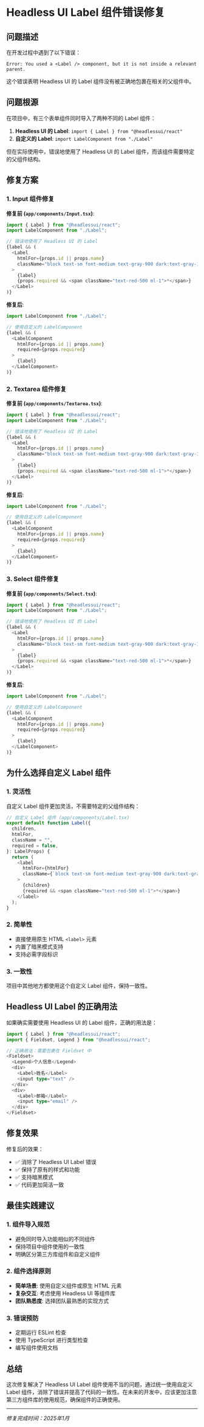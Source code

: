 # Headless UI Label 组件错误修复

## 问题描述

在开发过程中遇到了以下错误：
```
Error: You used a <Label /> component, but it is not inside a relevant parent.
```

这个错误表明 Headless UI 的 Label 组件没有被正确地包裹在相关的父组件中。

## 问题根源

在项目中，有三个表单组件同时导入了两种不同的 Label 组件：

1. **Headless UI 的 Label**: `import { Label } from "@headlessui/react"`
2. **自定义的 Label**: `import LabelComponent from "./Label"`

但在实际使用中，错误地使用了 Headless UI 的 Label 组件，而该组件需要特定的父组件结构。

## 修复方案

### 1. Input 组件修复

**修复前 (`app/components/Input.tsx`)**:
```typescript
import { Label } from "@headlessui/react";
import LabelComponent from "./Label";

// 错误地使用了 Headless UI 的 Label
{label && (
  <Label
    htmlFor={props.id || props.name}
    className="block text-sm font-medium text-gray-900 dark:text-gray-100"
  >
    {label}
    {props.required && <span className="text-red-500 ml-1">*</span>}
  </Label>
)}
```

**修复后**:
```typescript
import LabelComponent from "./Label";

// 使用自定义的 LabelComponent
{label && (
  <LabelComponent
    htmlFor={props.id || props.name}
    required={props.required}
  >
    {label}
  </LabelComponent>
)}
```

### 2. Textarea 组件修复

**修复前 (`app/components/Textarea.tsx`)**:
```typescript
import { Label } from "@headlessui/react";
import LabelComponent from "./Label";

// 错误地使用了 Headless UI 的 Label
{label && (
  <Label
    htmlFor={props.id || props.name}
    className="block text-sm font-medium text-gray-900 dark:text-gray-100"
  >
    {label}
    {props.required && <span className="text-red-500 ml-1">*</span>}
  </Label>
)}
```

**修复后**:
```typescript
import LabelComponent from "./Label";

// 使用自定义的 LabelComponent
{label && (
  <LabelComponent
    htmlFor={props.id || props.name}
    required={props.required}
  >
    {label}
  </LabelComponent>
)}
```

### 3. Select 组件修复

**修复前 (`app/components/Select.tsx`)**:
```typescript
import { Label } from "@headlessui/react";
import LabelComponent from "./Label";

// 错误地使用了 Headless UI 的 Label
{label && (
  <Label
    htmlFor={props.id || props.name}
    className="block text-sm font-medium text-gray-900 dark:text-gray-100"
  >
    {label}
    {props.required && <span className="text-red-500 ml-1">*</span>}
  </Label>
)}
```

**修复后**:
```typescript
import LabelComponent from "./Label";

// 使用自定义的 LabelComponent
{label && (
  <LabelComponent
    htmlFor={props.id || props.name}
    required={props.required}
  >
    {label}
  </LabelComponent>
)}
```

## 为什么选择自定义 Label 组件

### 1. 灵活性
自定义 Label 组件更加灵活，不需要特定的父组件结构：
```typescript
// 自定义 Label 组件 (app/components/Label.tsx)
export default function Label({
  children,
  htmlFor,
  className = "",
  required = false,
}: LabelProps) {
  return (
    <label
      htmlFor={htmlFor}
      className={`block text-sm font-medium text-gray-900 dark:text-gray-100 ${className}`}
    >
      {children}
      {required && <span className="text-red-500 ml-1">*</span>}
    </label>
  );
}
```

### 2. 简单性
- 直接使用原生 HTML `<label>` 元素
- 内置了暗黑模式支持
- 支持必需字段标识

### 3. 一致性
项目中其他地方都使用这个自定义 Label 组件，保持一致性。

## Headless UI Label 的正确用法

如果确实需要使用 Headless UI 的 Label 组件，正确的用法是：

```typescript
import { Label } from "@headlessui/react";
import { Fieldset, Legend } from "@headlessui/react";

// 正确用法：需要包裹在 Fieldset 中
<Fieldset>
  <Legend>个人信息</Legend>
  <div>
    <Label>姓名</Label>
    <input type="text" />
  </div>
  <div>
    <Label>邮箱</Label>
    <input type="email" />
  </div>
</Fieldset>
```

## 修复效果

修复后的效果：
- ✅ 消除了 Headless UI Label 错误
- ✅ 保持了原有的样式和功能
- ✅ 支持暗黑模式
- ✅ 代码更加简洁一致

## 最佳实践建议

### 1. 组件导入规范
- 避免同时导入功能相似的不同组件
- 保持项目中组件使用的一致性
- 明确区分第三方库组件和自定义组件

### 2. 组件选择原则
- **简单场景**: 使用自定义组件或原生 HTML 元素
- **复杂交互**: 考虑使用 Headless UI 等组件库
- **团队熟悉度**: 选择团队最熟悉的实现方式

### 3. 错误预防
- 定期运行 ESLint 检查
- 使用 TypeScript 进行类型检查
- 编写组件使用文档

## 总结

这次修复解决了 Headless UI Label 组件使用不当的问题，通过统一使用自定义 Label 组件，消除了错误并提高了代码的一致性。在未来的开发中，应该更加注意第三方组件库的使用规范，确保组件的正确使用。

---

*修复完成时间：2025年1月*